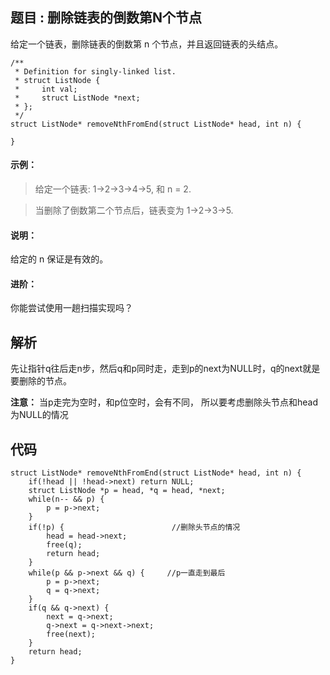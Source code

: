 ## **题目 :  删除链表的倒数第N个节点**
给定一个链表，删除链表的倒数第 n 个节点，并且返回链表的头结点。
```
/**
 * Definition for singly-linked list.
 * struct ListNode {
 *     int val;
 *     struct ListNode *next;
 * };
 */
struct ListNode* removeNthFromEnd(struct ListNode* head, int n) {
    
}
```
#### **示例：**
>给定一个链表: 1->2->3->4->5, 和 n = 2.

>当删除了倒数第二个节点后，链表变为 1->2->3->5.

#### **说明：**
给定的 n 保证是有效的。

#### **进阶：**
你能尝试使用一趟扫描实现吗？


## 解析
先让指针q往后走n步，然后q和p同时走，走到p的next为NULL时，q的next就是要删除的节点。

**注意：** 当p走完为空时，和p位空时，会有不同， 所以要考虑删除头节点和head为NULL的情况

## 代码
```
struct ListNode* removeNthFromEnd(struct ListNode* head, int n) {
    if(!head || !head->next) return NULL;
    struct ListNode *p = head, *q = head, *next;
    while(n-- && p) {
        p = p->next;
    }
    if(!p) {                        //删除头节点的情况
        head = head->next;
        free(q);
        return head;
    }
    while(p && p->next && q) {     //p一直走到最后
        p = p->next;
        q = q->next;
    }
    if(q && q->next) {
        next = q->next;
        q->next = q->next->next;
        free(next);
    }
    return head;
}
```



